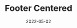 ---
title: Footer Centered
component: "footers"
date: 2022-05-02
seo:
  page_title:
  meta_description:
  featured_image: /uploads/featured-image.jpg
  featured_image_alt:
hero:
  heading:
  body:
  hero_image:
    image: /uploads/featured-image.jpg
    image_alt:
html_example:
  - |
    <footer class="footer footer--centered">
      <div class="footer__top wrapper-lg">
        <a class="footer__logo w-100" href="/">
          <img src="/uploads/Insight-Logo-White.png" width="164" height="141" alt="">
        </a>
        <nav aria-label="Footer Navigation">
          <ul class="footer__nav flex flex-justify-center max-width-none">
            <li class="footer__nav-item">
              <a class="footer__nav-link fw-700" href="/services/" aria-label="Services">
                Services
              </a>
            </li>
            <li class="footer__nav-item">
              <a class="footer__nav-link fw-700" href="/about/" aria-label="About">
                About
              </a>
            </li>
            <li class="footer__nav-item">
              <a class="footer__nav-link fw-700" href="/blog/" aria-label="Blog">
                Blog
              </a>
            </li>
            <li class="footer__nav-item">
              <a class="footer__nav-link fw-700" href="/contact/" aria-label="Contact">
                Contact
              </a>
            </li>
          </ul>
        </nav>
        <div class="footer__social">
          <ul class="footer__social-list flex flex-center flex-justify-center max-width-none">
            <li class="footer__social-item">
              <a class="footer__social-icon icon-lg icon-fill-primary dim" href="https://www.facebook.com/" rel="noopener noreferrer" target="_blank">
                <svg fill="none" height="24" viewBox="0 0 24 24" width="24" xmlns="http://www.w3.org/2000/svg">
                  <path d="M24 12C24 5.37097 18.629 0 12 0C5.37097 0 0 5.37097 0 12C0 17.9894 4.38823 22.9539 10.125 23.8548V15.4689H7.07661V12H10.125V9.35613C10.125 6.34887 11.9153 4.68774 14.6574 4.68774C15.9706 4.68774 17.3439 4.92194 17.3439 4.92194V7.87355H15.8303C14.34 7.87355 13.875 8.79871 13.875 9.74758V12H17.2031L16.6708 15.4689H13.875V23.8548C19.6118 22.9539 24 17.9894 24 12Z"></path>
                </svg>
                <span class="visually-hidden">Facebook</span>
              </a>
            </li>
            <li class="footer__social-item">
              <a class="footer__social-icon icon-lg icon-fill-primary dim" href="https://www.instagram.com/matthews_tire/" target="_blank" rel="noopener noreferrer">
                <svg xmlns="http://www.w3.org/2000/svg" viewBox="0 0 448 512" aria-hidden="true"><path d="M224.1 141c-63.6 0-114.9 51.3-114.9 114.9s51.3 114.9 114.9 114.9S339 319.5 339 255.9 287.7 141 224.1 141zm0 189.6c-41.1 0-74.7-33.5-74.7-74.7s33.5-74.7 74.7-74.7 74.7 33.5 74.7 74.7-33.6 74.7-74.7 74.7zm146.4-194.3c0 14.9-12 26.8-26.8 26.8-14.9 0-26.8-12-26.8-26.8s12-26.8 26.8-26.8 26.8 12 26.8 26.8zm76.1 27.2c-1.7-35.9-9.9-67.7-36.2-93.9-26.2-26.2-58-34.4-93.9-36.2-37-2.1-147.9-2.1-184.9 0-35.8 1.7-67.6 9.9-93.9 36.1s-34.4 58-36.2 93.9c-2.1 37-2.1 147.9 0 184.9 1.7 35.9 9.9 67.7 36.2 93.9s58 34.4 93.9 36.2c37 2.1 147.9 2.1 184.9 0 35.9-1.7 67.7-9.9 93.9-36.2 26.2-26.2 34.4-58 36.2-93.9 2.1-37 2.1-147.8 0-184.8zM398.8 388c-7.8 19.6-22.9 34.7-42.6 42.6-29.5 11.7-99.5 9-132.1 9s-102.7 2.6-132.1-9c-19.6-7.8-34.7-22.9-42.6-42.6-11.7-29.5-9-99.5-9-132.1s-2.6-102.7 9-132.1c7.8-19.6 22.9-34.7 42.6-42.6 29.5-11.7 99.5-9 132.1-9s102.7-2.6 132.1 9c19.6 7.8 34.7 22.9 42.6 42.6 11.7 29.5 9 99.5 9 132.1s2.7 102.7-9 132.1z"></path></svg>
                <span class="visually-hidden">Instagram</span>
              </a>
            </li>
            <li class="footer__social-item">
              <a class="footer__social-icon icon-lg icon-fill-primary dim" href="https://www.youtube.com/user/MatthewsTireAndAuto" target="_blank" rel="noopener noreferrer">
                <svg xmlns="http://www.w3.org/2000/svg" viewBox="0 0 576 512" aria-hidden="true"><path d="M549.655 124.083c-6.281-23.65-24.787-42.276-48.284-48.597C458.781 64 288 64 288 64S117.22 64 74.629 75.486c-23.497 6.322-42.003 24.947-48.284 48.597-11.412 42.867-11.412 132.305-11.412 132.305s0 89.438 11.412 132.305c6.281 23.65 24.787 41.5 48.284 47.821C117.22 448 288 448 288 448s170.78 0 213.371-11.486c23.497-6.321 42.003-24.171 48.284-47.821 11.412-42.867 11.412-132.305 11.412-132.305s0-89.438-11.412-132.305zm-317.51 213.508V175.185l142.739 81.205-142.739 81.201z"></path></svg>
                <span class="visually-hidden">YouTube</span>
              </a>
            </li>
          </ul>
        </div>
      </div>
      <div class="wrapper-lg">
        <div class="footer__bottom">
          <div class="footer__copyright flex flex-column flex-row-md flex-center">
            <p>© 2023 Insight Creative, Inc.</p>
            <ul class="footer__copyright-nav flex flex-justify-center">
              <li class="footer__copyright-item"><a href="/privacy-policy/">Privacy Policy</a></li>
              <li class="footer__copyright-item"><a href="/sitemap/">Sitemap</a></li>
              <li class="footer__copyright-item"><a href="/contact/">Contact</a></li>
            </ul>
            <div class="footer__credits"><a href="https://insightcreative.com" target="_blank">Website by Insight Creative, Inc.</a></div>
          </div>
        </div>
      </div>
    </footer>
css_example:
  - |
    .footer {
      background-color: $dark-black;
      color: $white;
    }

    .footer a {
      color: $white;
      text-decoration: none;

      &:hover,
      &:focus {
        text-decoration: underline;
      }
    }

    .footer__logo {
      display: block;
      max-width: 200px;
    }

    .footer__nav-item {
      list-style-type: none;
      margin-top: 0;
      padding: $ic-100; 
    }

    .footer__copyright {
      font-size: $ic--100;
      padding: $ic-100 0;

      @include breakpoint(md)  {
        .footer__credits {
          margin-left: auto;
        }
      }
    }

    .footer__nav,
    .footer__copyright-nav {
      margin: 0;
      padding: 0;
    }

    .footer__copyright-item {
      list-style-type: none;
      margin: $ic-100;

      @include breakpoint(md)  {
        margin: 0 0 0 $ic--100;
      }
    }

    .footer--centered .footer__top {
      padding-block: $ic-300;
    }

    .footer--centered .footer__logo {
      margin-inline: auto;
    }

    .footer--centered .footer__bottom {
      border-top: 1px solid $body-black;
    }

    .footer--centered .footer__nav {
      padding-block: $ic-400;
    }

    .footer--centered .footer__nav-item {
      padding: $ic-100; 
    }
---